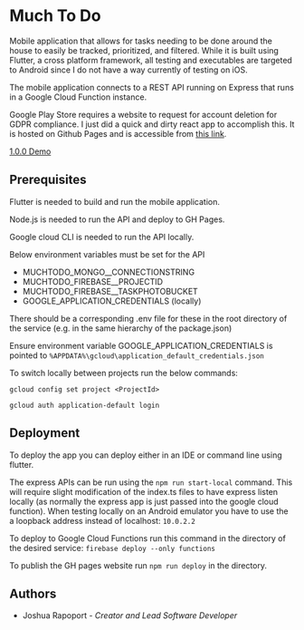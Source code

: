 # Much To Do

Mobile application that allows for tasks needing to be done around the house to easily be tracked, prioritized, and filtered. While it is built using Flutter, a cross platform framework, all testing and executables are targeted to Android since I do not have a way currently of testing on iOS.

The mobile application connects to a REST API running on Express that runs in a Google Cloud Function instance.

Google Play Store requires a website to request for account deletion for GDPR compliance. I just did a quick and dirty react app to accomplish this. It is hosted on Github Pages and is accessible from [this link](https://joshrap67.github.io/MuchToDo/#/home).

[1.0.0 Demo](https://www.youtube.com/watch?v=P6XNyjCfjeQ)

## Prerequisites

Flutter is needed to build and run the mobile application.

Node.js is needed to run the API and deploy to GH Pages.

Google cloud CLI is needed to run the API locally.

Below environment variables must be set for the API

- MUCHTODO_MONGO__CONNECTIONSTRING
- MUCHTODO_FIREBASE__PROJECTID
- MUCHTODO_FIREBASE__TASKPHOTOBUCKET
- GOOGLE_APPLICATION_CREDENTIALS (locally)

There should be a corresponding .env file for these in the root directory of the service (e.g. in the same hierarchy of the package.json)

Ensure environment variable GOOGLE_APPLICATION_CREDENTIALS is pointed to `%APPDATA%\gcloud\application_default_credentials.json`

To switch locally between projects run the below commands:

`gcloud config set project <ProjectId>`

`gcloud auth application-default login`

## Deployment

To deploy the app you can deploy either in an IDE or command line using flutter.

The express APIs can be run using the `npm run start-local` command. This will require slight modification of the index.ts files to have express listen locally (as normally the express app is just passed into the google cloud function). When testing locally on an Android emulator you have to use the a loopback address instead of localhost: `10.0.2.2`

To deploy to Google Cloud Functions run this command in the directory of the desired service:
`firebase deploy --only functions`

To publish the GH pages website run `npm run deploy` in the directory.


## Authors

- Joshua Rapoport - *Creator and Lead Software Developer*
